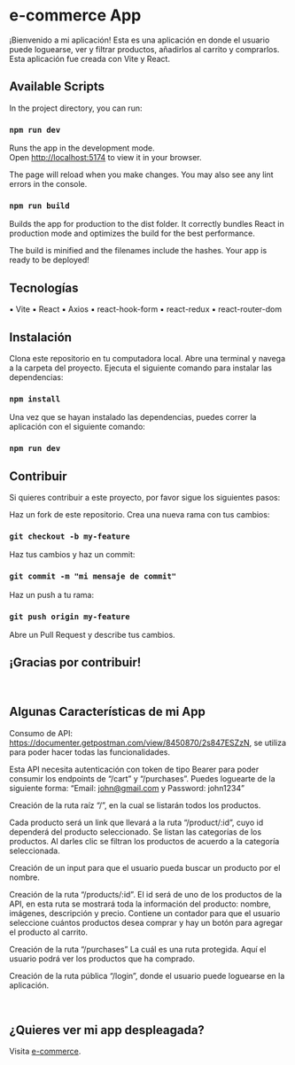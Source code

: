 # e-commerce App

¡Bienvenido a mi aplicación! Esta es una aplicación en donde el usuario puede loguearse, ver y filtrar productos, añadirlos al carrito y comprarlos. Esta aplicación fue creada con Vite y React.


## Available Scripts

In the project directory, you can run:

### `npm run dev`

Runs the app in the development mode.\
Open [http://localhost:5174](http://localhost:5174) to view it in your browser.

The page will reload when you make changes.
You may also see any lint errors in the console.

### `npm run build`

Builds the app for production to the dist folder.
It correctly bundles React in production mode and optimizes the build for the best performance.

The build is minified and the filenames include the hashes.
Your app is ready to be deployed!


## Tecnologías
▪	Vite
▪	React
▪	Axios
▪	react-hook-form
▪	react-redux
▪	react-router-dom

## Instalación
Clona este repositorio en tu computadora local.
Abre una terminal y navega a la carpeta del proyecto.
Ejecuta el siguiente comando para instalar las dependencias:

### `npm install`

Una vez que se hayan instalado las dependencias, puedes correr la aplicación con el siguiente comando:

### `npm run dev`


## Contribuir
Si quieres contribuir a este proyecto, por favor sigue los siguientes pasos:

Haz un fork de este repositorio.
Crea una nueva rama con tus cambios:

### `git checkout -b my-feature`

Haz tus cambios y haz un commit:

### `git commit -m "mi mensaje de commit"`

Haz un push a tu rama:

### `git push origin my-feature`

Abre un Pull Request y describe tus cambios.

## ¡Gracias por contribuir!

<br>

## Algunas Características de mi App 

Consumo de API: https://documenter.getpostman.com/view/8450870/2s847ESZzN, se utiliza para poder hacer todas las funcionalidades.

Esta API necesita autenticación con token de tipo Bearer para poder consumir los endpoints de “/cart” y “/purchases”. Puedes loguearte de la siguiente forma: “Email: john@gmail.com y Password: john1234”

Creación de la ruta raíz “/”, en la cual se listarán todos los productos.

Cada producto será un link que llevará a la ruta “/product/:id”, cuyo id dependerá del producto seleccionado. Se listan las categorías de los productos. Al darles clic se filtran los productos de acuerdo a la categoría seleccionada.

Creación de un input para que el usuario pueda buscar un producto por el nombre.

Creación de la ruta “/products/:id”. El id será de uno de los productos de la API, en esta ruta se mostrará toda la información del producto: nombre, imágenes, descripción y precio. Contiene un contador para que el usuario seleccione cuántos productos desea comprar y hay un botón para agregar el producto al carrito.

Creación de la ruta “/purchases” La cuál es una ruta protegida. Aquí el usuario podrá ver los productos que ha comprado. 

Creación de la ruta pública “/login”, donde el usuario puede loguearse en la aplicación.

<br>

## ¿Quieres ver mi app despleagada?
Visita <a href="https://e-commerce-ct.netlify.app/" target="_blank">e-commerce</a>.





